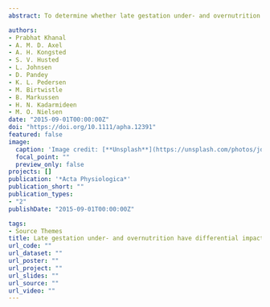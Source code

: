 ```yaml
---
abstract: To determine whether late gestation under‐ and overnutrition programme metabolic plasticity in a similar way, and whether metabolic responses to an obesogenic diet in early post‐natal life depend on the foetal nutrition history. In a 3 × 2 factorial design, twin‐pregnant ewes were for the last 6 weeks of gestation (term = 147 days) assigned to HIGH (N = 13; 150 and 110% of energy and protein requirements, respectively), NORM (N = 9; 100% of requirements) or LOW (N = 14; 50% of requirements) diets. The twin offspring were raised on high‐carbohydrate–high‐fat (HCHF; N = 35) or conventional (CONV; N = 35) diets from 3 days to 6 months of age (around puberty). Then intravenous glucose (GTT; overnight fasted), insulin (ITT; fed) and propionate (gluconeogenetic precursor; PTT; both fed and fasted) tolerance tests were conducted to evaluate (hepatic) metabolic plasticity. Prenatal malnutrition differentially impacted adaptations of particularly plasma lactate followed by glucose, cholesterol and insulin. This was most clearly expressed during PTT in fasted lambs and much less during ITT and GTT. In fasted lambs, propionate induced more dramatic increases in lactate than glucose, and HIGH lambs became more hyperglycaemic, hyperlactataemic and secreted less insulin compared to the hypercholesterolaemic LOW lambs. Propionate‐induced insulin secretion was virtually abolished in fasted HCHF lambs, but upregulated in fasted compared to fed CONV lambs. HCHF lambs had the greatest glucose‐induced insulin secretory responses. Prenatal malnutrition differentially programmed glucose–lactate metabolic pathways and cholesterol homeostasis. Prenatal overnutrition predisposed for hyperglycaemia and hyperlactataemia, whereas undernutrition predisposed for hypercholesterolaemia upon exposure to an obesogenic diet. Prenatal overnutrition (not undernutrition) interfered with pancreatic insulin secretion by non‐glucose‐dependent mechanisms.

authors:
- Prabhat Khanal
- A. M. D. Axel
- A. H. Kongsted
- S. V. Husted
- L. Johnsen
- D. Pandey
- K. L. Pedersen
- M. Birtwistle
- B. Markussen
- H. N. Kadarmideen
- M. O. Nielsen
date: "2015-09-01T00:00:00Z"
doi: "https://doi.org/10.1111/apha.12391"
featured: false
image:
  caption: 'Image credit: [**Unsplash**](https://unsplash.com/photos/jdD8gXaTZsc)'
  focal_point: ""
  preview_only: false
projects: []
publication: '*Acta Physiologica*'
publication_short: ""
publication_types:
- "2"
publishDate: "2015-09-01T00:00:00Z"

tags:
- Source Themes
title: Late gestation under‐ and overnutrition have differential impacts when combined with a post‐natal obesogenic diet on glucose–lactate–insulin adaptations during metabolic challenges in adolescent sheep
url_code: ""
url_dataset: ""
url_poster: ""
url_project: ""
url_slides: ""
url_source: ""
url_video: ""
---
```


